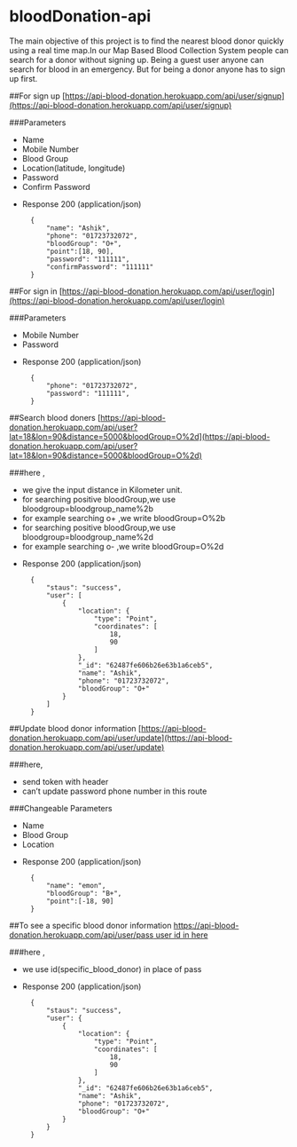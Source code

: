 # bloodDonation-api
 
The main objective of this project is to find the nearest blood donor quickly using a
real time map.In our Map Based Blood Collection System people can search for a donor
without signing up. Being a guest user anyone can search for blood in an emergency.
But for being a donor anyone has to sign up first.


##For sign up
[https://api-blood-donation.herokuapp.com/api/user/signup](https://api-blood-donation.herokuapp.com/api/user/signup)
 

###Parameters
- Name
- Mobile Number
- Blood Group
- Location(latitude, longitude)
- Password
- Confirm Password

+ Response 200 (application/json)
 
    
        {
            "name": "Ashik",
            "phone": "01723732072",
            "bloodGroup": "O+",
            "point":[18, 90],
            "password": "111111",
            "confirmPassword": "111111"
        }
 

##For sign in
[https://api-blood-donation.herokuapp.com/api/user/login](https://api-blood-donation.herokuapp.com/api/user/login)

###Parameters
- Mobile Number
- Password

+ Response 200 (application/json)
 
    
        {
            "phone": "01723732072",
            "password": "111111",
        }

##Search blood doners
[https://api-blood-donation.herokuapp.com/api/user?lat=18&lon=90&distance=5000&bloodGroup=O%2d](https://api-blood-donation.herokuapp.com/api/user?lat=18&lon=90&distance=5000&bloodGroup=O%2d)

###here ,
- we give the input distance in Kilometer unit.
- for searching positive bloodGroup,we use bloodgroup=bloodgroup_name%2b 
- for example searching o+ ,we write bloodGroup=O%2b
- for searching positive bloodGroup,we use bloodgroup=bloodgroup_name%2d
- for example searching o- ,we write bloodGroup=O%2d


+ Response 200 (application/json)
 
    
        {
            "staus": "success",
            "user": [
                {
                    "location": {
                        "type": "Point",
                        "coordinates": [
                            18,
                            90
                        ]
                    },
                    "_id": "62487fe606b26e63b1a6ceb5",
                    "name": "Ashik",
                    "phone": "01723732072",
                    "bloodGroup": "O+"
                }
            ]
        }


##Update blood donor information
[https://api-blood-donation.herokuapp.com/api/user/update](https://api-blood-donation.herokuapp.com/api/user/update)

###here,
- send token with header
- can’t update password phone number in this route

###Changeable Parameters
- Name
- Blood Group
- Location


+ Response 200 (application/json)
 
    
        {
            "name": "emon",
            "bloodGroup": "B+",
            "point":[-18, 90]
        }


##To see a specific blood donor information
[https://api-blood-donation.herokuapp.com/api/user/pass user id in here](https://api-blood-donation.herokuapp.com/api/user/pass)

###here , 
- we use id(specific_blood_donor) in place of pass 

+ Response 200 (application/json)
 
    
        {
            "staus": "success",
            "user": {
                {
                    "location": {
                        "type": "Point",
                        "coordinates": [
                            18,
                            90
                        ]
                    },
                    "_id": "62487fe606b26e63b1a6ceb5",
                    "name": "Ashik",
                    "phone": "01723732072",
                    "bloodGroup": "O+"
                }
            }
        }
